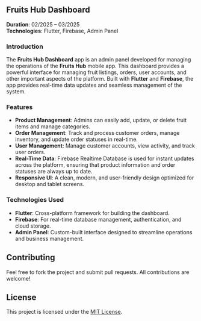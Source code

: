 ## Fruits Hub Dashboard  
**Duration**: 02/2025 – 03/2025  
**Technologies**: Flutter, Firebase, Admin Panel  

### Introduction  
The **Fruits Hub Dashboard** app is an admin panel developed for managing the operations of the **Fruits Hub** mobile app. This dashboard provides a powerful interface for managing fruit listings, orders, user accounts, and other important aspects of the platform. Built with **Flutter** and **Firebase**, the app provides real-time data updates and seamless management of the system.

### Features  
- **Product Management**: Admins can easily add, update, or delete fruit items and manage categories.  
- **Order Management**: Track and process customer orders, manage inventory, and update order statuses in real-time.  
- **User Management**: Manage customer accounts, view activity, and track user orders.  
- **Real-Time Data**: Firebase Realtime Database is used for instant updates across the platform, ensuring that product information and order statuses are always up to date.  
- **Responsive UI**: A clean, modern, and user-friendly design optimized for desktop and tablet screens.

### Technologies Used  
- **Flutter**: Cross-platform framework for building the dashboard.  
- **Firebase**: For real-time database management, authentication, and cloud storage.  
- **Admin Panel**: Custom-built interface designed to streamline operations and business management.

## Contributing  
Feel free to fork the project and submit pull requests. All contributions are welcome!  

## License  
This project is licensed under the [MIT License](https://opensource.org/licenses/MIT).
